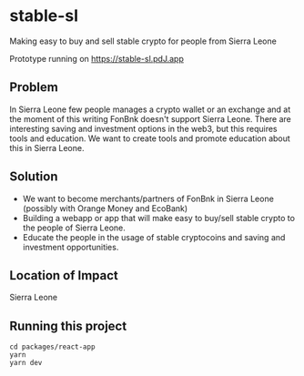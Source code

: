 # stable-sl

Making easy to buy and sell stable crypto for people from Sierra Leone

Prototype running  on <https://stable-sl.pdJ.app>


## Problem

In Sierra Leone few people manages a crypto wallet or an exchange and at the
moment of this writing FonBnk doesn't support Sierra Leone. There are 
interesting saving and investment options in the web3, but this requires 
tools and education. We want to create tools and promote education about 
this in Sierra Leone.

## Solution

* We want to become merchants/partners of FonBnk in Sierra Leone (possibly with
    Orange Money and EcoBank)
* Building a webapp or app that will make easy to buy/sell stable crypto to the
    people of Sierra Leone.
* Educate the people in the usage of stable cryptocoins and saving and 
    investment opportunities.

## Location of Impact

Sierra Leone


## Running this project

```
cd packages/react-app
yarn
yarn dev
```
